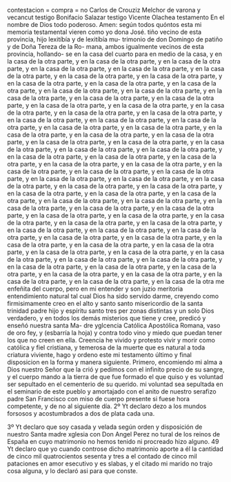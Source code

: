 contestacion = compra = no
Carlos de Crouziz
Melchor de varona y vecancut
testigo Bonifacio Salazar
testigo Vicente Olachea
testamento
En el nombre de Dios todo poderoso. Amen: según todos quóntos esta mi memoria testamental vieren como yo dona José.
tiño vecino de esta provincia, hijo lexitíbía y de lexitíbía mu- trimonio de don Domingo de patiño y de Doña Tereza de la Ro- mana, ambos igualmente vecinos de esta provincia, hollando- se en la casa del cuarto para en medio de la casa, y en la casa de la otra parte, y en la casa de la otra parte, y en la casa de la otra parte, y en la casa de la otra parte, y en la casa de la otra parte, y en la casa de la otra parte, y en la casa de la otra parte, y en la casa de la otra parte, y en la casa de la otra parte, y en la casa de la otra parte, y en la casa de la otra parte, y en la casa de la otra parte, y en la casa de la otra parte, y en la casa de la otra parte, y en la casa de la otra parte, y en la casa de la otra parte, y en la casa de la otra parte, y en la casa de la otra parte, y en la casa de la otra parte, y en la casa de la otra parte, y en la casa de la otra parte, y en la casa de la otra parte, y en la casa de la otra parte, y en la casa de la otra parte, y en la casa de la otra parte, y en la casa de la otra parte, y en la casa de la otra parte, y en la casa de la otra parte, y en la casa de la otra parte, y en la casa de la otra parte, y en la casa de la otra parte, y en la casa de la otra parte, y en la casa de la otra parte, y en la casa de la otra parte, y en la casa de la otra parte, y en la casa de la otra parte, y en la casa de la otra parte, y en la casa de la otra parte, y en la casa de la otra parte, y en la casa de la otra parte, y en la casa de la otra parte, y en la casa de la otra parte, y en la casa de la otra parte, y en la casa de la otra parte, y en la casa de la otra parte, y en la casa de la otra parte, y en la casa de la otra parte, y en la casa de la otra parte, y en la casa de la otra parte, y en la casa de la otra parte, y en la casa de la otra parte, y en la casa de la otra parte, y en la casa de la otra parte, y en la casa de la otra parte, y en la casa de la otra parte, y en la casa de la otra parte, y en la casa de la otra parte, y en la casa de la otra parte, y en la casa de la otra parte, y en la casa de la otra parte, y en la casa de la otra parte, y en la casa de la otra parte, y en la casa de la otra parte, y en la casa de la otra parte, y en la casa de la otra parte, y en la casa de la otra parte, y en la casa de la otra parte, y en la casa de la otra parte, y en la casa de la otra parte, y en la casa de la otra parte, y en la casa de la otra parte, y en la casa de la otra parte, y en la casa de la otra parte, y en la casa de la otra parte, y en la casa de la otra parte, y en la casa de la otra parte, y en la casa de la otra parte, y en la casa de la otra parte, y en la casa de la otra parte, y en la casa de la otra parte, y en la casa de la otra
me enfeñita del cuerpo, pero en mi entender y son juzio meritoria entendimiento natural tal cual Dios ha sido servido darme, creyendo como firmisimamente creo en el alto y santo santo misericordio de la santa trinidad padre hijo y espíritu santo tres per
zonas distintas y un solo Dios verdadero, y en todos los demás misterios que tiene y cree, predicó y enseñó nuestra santa Ma- dre yglcencia Católica Apostólica Romana, vaso de oro fey, y (esbarría la hoja) y contra todo vino y miedo que puedan tener los que no creen en ella.
Creencia he vivido y protesto vivir y morir como católica y fiel cristiana, y temerosa de la muerte que es natural a toda criatura viviente, hago y ordeno este mi testamento último y final disposicion en la forma y manera siguiente.
Primero, encomiendo mi alma a Dios nuestro Señor que la crió y pedímos con el infinito precio de su sangre, y el cuerpo mando a la tierra de que fue formado el que quiso y es voluntad ser sepultado en el cementerio de su querido.
mi voluntad sea sepultada en el seminario de este pueblo y
amortajado con el anito de nuestro serafizo padre San Francisco con miso de cuerpo presente si fuese hora competente,
y de no al siguiente día.
2º Yt declaro dezo a los mundos forsosos y acostumbrados a dos de plata cada una.

3º Yt declaro que soy casada y velada según orden y disposición de nuestro Santa madre xglesia con Don Angel Perez no
tural de los reinos de España en cuyo matrimonio no hemos tenido ni procreado hizo alguno.
49 Yt declaro que yo cuando controse dicho matrimonio aporte a él la cantidad de cinco mil quatrocientos sesenta y tres
a
el
contado
de
cinco
mil
pataciones
en
amor
esecutivo
y
es
slabas,
y
el
citado
mi
marido
no
trajo
cosa
alguna,
y
lo
declaró
asi
para
que
conste.